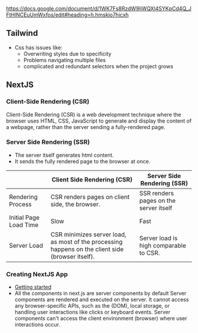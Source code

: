 https://docs.google.com/document/d/1WK7Fs8RzdW9ljWQXl4SYKpCd4Q_JFtHlNCEuUmWxfos/edit#heading=h.hmskio7hicxh

## Tailwind

- Css has issues like:
  - Overwriting styles due to specificity
  - Problems navigating multiple files
  - complicated and redundant selectors when the project grows

## NextJS

### Client-Side Rendering (CSR)

Client-Side Rendering (CSR) is a web development technique where the browser uses HTML, CSS, JavaScript to generate and display the content of a webpage, rather than the server sending a fully-rendered page.

### Server Side Rendering (SSR)

- The server itself generates html content.
- It sends the fully rendered page to the browser at once.

|                        | Client Side Rendering (CSR)                                                                       | Server Side Rendering (SSR)            |
| ---------------------- | ------------------------------------------------------------------------------------------------- | -------------------------------------- |
| Rendering Process      | CSR renders pages on client side, the browser.                                                    | SSR renders pages on the server itself |
| Initial Page Load Time | Slow                                                                                              | Fast                                   |
| Server Load            | CSR minimizes server load, as most of the processing happens on the client side (browser itself). | Server load is high comparable to CSR. |

### Creating NextJS App
- [Getting started](https://nextjs.org/docs/getting-started/installation)
- All the components in next.js are server components by default
Server components are rendered and executed on the server.
It cannot access any browser-specific APIs, such as the (DOM), local storage, or handling user interactions like clicks or keyboard events.
Server components can't access the client environment (browser) where user interactions occur.

